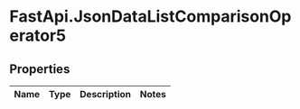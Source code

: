 # FastApi.JsonDataListComparisonOperator5

## Properties
Name | Type | Description | Notes
------------ | ------------- | ------------- | -------------
